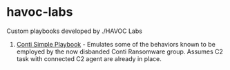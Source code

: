 # havoc-labs
Custom playbooks developed by ./HAVOC Labs

1.  [Conti Simple Playbook](./custom_playbooks/conti_simple/) - Emulates some of the behaviors known to be employed by the now disbanded Conti Ransomware group. Assumes C2 task with connected C2 agent are already in place.
